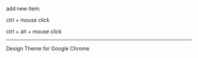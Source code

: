 add new item:

ctrl + mouse click

ctrl + alt + mouse click

--------------------------------

Design Theme for Google Chrome
